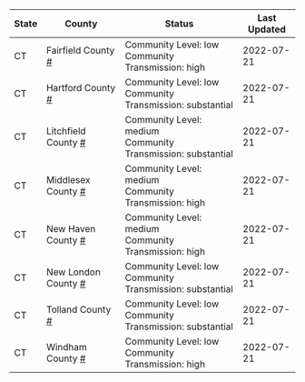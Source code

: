 State | County | Status | Last Updated
--- | --- | --- | --- 
CT | Fairfield County <a href="#fairfield_county">#</a> | <a name="fairfield_county"></a>Community Level: low<br/>Community Transmission: high | 2022-07-21
CT | Hartford County <a href="#hartford_county">#</a> | <a name="hartford_county"></a>Community Level: low<br/>Community Transmission: substantial | 2022-07-21
CT | Litchfield County <a href="#litchfield_county">#</a> | <a name="litchfield_county"></a>Community Level: medium<br/>Community Transmission: substantial | 2022-07-21
CT | Middlesex County <a href="#middlesex_county">#</a> | <a name="middlesex_county"></a>Community Level: medium<br/>Community Transmission: high | 2022-07-21
CT | New Haven County <a href="#new_haven_county">#</a> | <a name="new_haven_county"></a>Community Level: medium<br/>Community Transmission: high | 2022-07-21
CT | New London County <a href="#new_london_county">#</a> | <a name="new_london_county"></a>Community Level: low<br/>Community Transmission: substantial | 2022-07-21
CT | Tolland County <a href="#tolland_county">#</a> | <a name="tolland_county"></a>Community Level: low<br/>Community Transmission: substantial | 2022-07-21
CT | Windham County <a href="#windham_county">#</a> | <a name="windham_county"></a>Community Level: low<br/>Community Transmission: high | 2022-07-21
